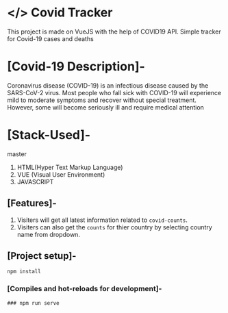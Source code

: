# </> Covid Tracker
This project is made on VueJS with the help of COVID19 API.
Simple tracker for Covid-19 cases and deaths
# [Covid-19 Description]-

Coronavirus disease (COVID-19) is an infectious disease caused by the SARS-CoV-2 virus.
Most people who fall sick with COVID-19 will experience mild to moderate symptoms and recover without special treatment. However, some will become seriously ill and require medical attention

# [Stack-Used]-
 master
1. HTML(Hyper Text Markup Language)
2. VUE (Visual User Environment)
3. JAVASCRIPT

## [Features]-
1. Visiters will get all latest information related to `covid-counts`.
2. Visiters can also get the `counts` for thier country by selecting country name from dropdown.

## [Project setup]-
```
npm install
```

### [Compiles and hot-reloads for development]-

```
### npm run serve


```



